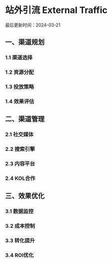 # 站外引流 External Traffic

最后更新时间：2024-03-21

## 一、渠道规划
### 1.1 渠道选择
### 1.2 资源分配
### 1.3 投放策略
### 1.4 效果评估

## 二、渠道管理
### 2.1 社交媒体
### 2.2 搜索引擎
### 2.3 内容平台
### 2.4 KOL合作

## 三、效果优化
### 3.1 数据监控
### 3.2 成本控制
### 3.3 转化提升
### 3.4 ROI优化 